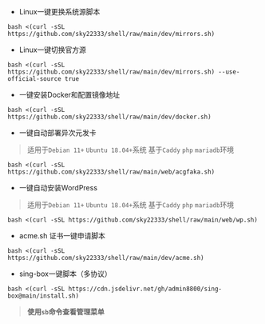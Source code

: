 - Linux一键更换系统源脚本
```
bash <(curl -sSL https://github.com/sky22333/shell/raw/main/dev/mirrors.sh)
```
- Linux一键切换官方源
```
bash <(curl -sSL https://github.com/sky22333/shell/raw/main/dev/mirrors.sh) --use-official-source true
```

- 一键安装Docker和配置镜像地址
```
bash <(curl -sSL https://github.com/sky22333/shell/raw/main/dev/docker.sh)
```


- 一键自动部署异次元发卡
> 适用于`Debian 11+` `Ubuntu 18.04+`系统    基于`Caddy` `php` `mariadb`环境
```
bash <(curl -sSL https://github.com/sky22333/shell/raw/main/web/acgfaka.sh)
```

- 一键自动安装WordPress
> 适用于`Debian 11+` `Ubuntu 18.04+`系统    基于`Caddy` `php` `mariadb`环境
```
bash <(curl -sSL https://github.com/sky22333/shell/raw/main/web/wp.sh)
```


- acme.sh 证书一键申请脚本

```
bash <(curl -sSL https://github.com/sky22333/shell/raw/main/dev/acme.sh)
```


- sing-box一键脚本（多协议）
```
bash <(curl -sSL https://cdn.jsdelivr.net/gh/admin8800/sing-box@main/install.sh)
```
> **使用`sb`命令查看管理菜单**
